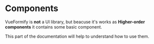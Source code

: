 # Components

VueFormify is **not** a UI library, but beacuse it's works as **Higher-order components** it contains some basic component.

This part of the documentation will help to understand how to use them.
